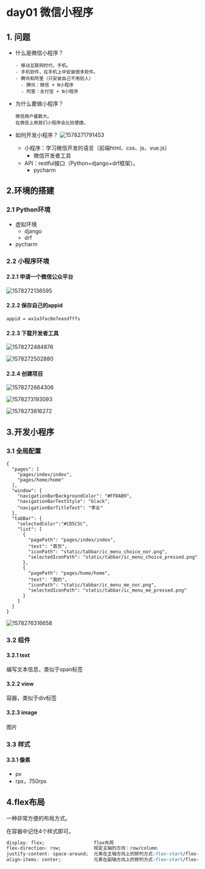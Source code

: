 # day01 微信小程序

## 1. 问题

- 什么是微信小程序？

  ```
  - 移动互联网时代，手机。 
  - 手机软件，在手机上中安装很多软件。
  - 腾讯和阿里（只安装自己不用别人）
  	- 腾讯：微信 + N小程序
  	- 阿里：支付宝 + N小程序
  ```

- 为什么要做小程序？

  ```
  微信用户基数大。
  在微信上用我们小程序会比较便捷。
  ```

- 如何开发小程序？
  ![1578271791453](assets\1578271791453.png)

  - 小程序：学习微信开发的语言（前端html、css、js、vue.js）
    - 微信开发者工具
  - API：restful接口（Python+django+drf框架）。
    - pycharm

## 2.环境的搭建

### 2.1 Python环境

- 虚拟环境
  - django
  - drf
- pycharm

### 2.2 小程序环境

#### 2.2.1 申请一个微信公众平台

![1578272136595](assets\1578272136595.png)



#### 2.2.2 保存自己的appid

```
appid = wx1a3fac0e7easdfffs
```

#### 2.2.3 下载开发者工具

![1578272484876](assets\1578272484876.png)

![1578272502880](assets\1578272502880.png)



#### 2.2.4 创建项目

![1578272664306](assets\1578272664306.png)

![1578273193093](assets\1578273193093.png)

![1578273816272](assets\1578273816272.png)











## 3.开发小程序

### 3.1 全局配置

```
{
  "pages": [
    "pages/index/index",
    "pages/home/home"
  ],
  "window": {
    "navigationBarBackgroundColor": "#FFDAB9",
    "navigationBarTextStyle": "black",
    "navigationBarTitleText": "李业"
  },
  "tabBar": {
    "selectedColor":"#CD5C5C",
    "list": [
      {
        "pagePath": "pages/index/index",
        "text": "首页",
        "iconPath": "static/tabbar/ic_menu_choice_nor.png",
        "selectedIconPath": "static/tabbar/ic_menu_choice_pressed.png"
      },
      {
        "pagePath": "pages/home/home",
        "text": "我的",
        "iconPath": "static/tabbar/ic_menu_me_nor.png",
        "selectedIconPath": "static/tabbar/ic_menu_me_pressed.png"
      }
    ]
  }
}
```

![1578276316658](assets/1578276316658.png)

### 3.2 组件

#### 3.2.1 text

编写文本信息，类似于span标签

#### 3.2.2 view

容器，类似于div标签

#### 3.2.3 image

图片





### 3.3 样式

#### 3.3.1 像素

- px
- rpx，750rpx





## 4.flex布局

一种非常方便的布局方式。 

在容器中记住4个样式即可。

```css
display: flex;   				flex布局
flex-direction: row;			规定主轴的方向：row/column
justify-content: space-around;	元素在主轴方向上的排列方式:flex-start/flex-end/space-around/space-between		
align-items: center;			元素在副轴方向上的排列方式:flex-start/flex-end/space-around/space-between		
```

























































